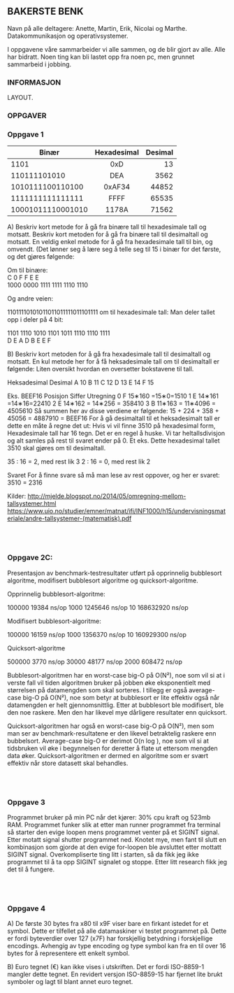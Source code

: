 

## BAKERSTE BENK
Navn på alle deltagere: Anette, Martin, Erik, Nicolai og Marthe.
Datakommunikasjon og operativsystemer.

I oppgavene våre sammarbeider vi alle sammen, og de blir gjort av alle. Alle har bidratt. Noen ting kan bli lastet opp fra noen pc, men grunnet sammarbeid i jobbing.


### INFORMASJON

LAYOUT.
 
### OPPGAVER

<h3>Oppgave 1</h3>

| Binær        | Hexadesimal           | Desimal  |
| ------------- |:-------------:| -----:|
| 1101      | 0xD | 13 |
| 110111101010      | DEA      |   3562  |
| 1010111100110100 | 0xAF34      |    44852  |
| 1111111111111111       | FFFF       |   65535 |
| 10001011110001010 | 1178A       |    71562 |

A)	 Beskriv kort metode for å gå fra binære tall til hexadesimale tall og motsatt. Beskriv kort metoden for å gå fra binære tall til desimaltall og motsatt.
En veldig enkel metode for å gå fra hexadesimale tall til bin, og omvendt. (Det lønner seg å lære seg å telle seg til 15 i binær for det første, og det gjøres følgende:

Om til binære:<br>
C   	0 		F		F		E		E<br>
1000	0000	1111	1111	1110	1110

Og andre veien:

11011110101011011011111011101111 om til hexadesimale tall:
Man deler tallet opp i deler på 4 bit:

1101	1110	1010	1101	1011	1110	1110	1111<br>
D	    E	    A	    D	    B	    E	    E	    F



B)	Beskriv kort metoden for å gå fra hexadesimale tall til desimaltall og motsatt.
En kul metode her for å få heksadesimale tall om til desimaltall er følgende:
Liten oversikt hvordan en oversetter bokstavene til tall.

Heksadesimal	Desimal
A			10
B			11
C			12
D			13
E			14
F			15

Eks. BEEF16 
Posisjon	Siffer	Utregning
0		F	15∗160 =15∗0=1510 
1		E	14∗161 =14∗16=22410
2		E	14∗162 = 14∗256 = 358410 
3		B	11∗163 = 11∗4096 = 4505610 
Så summen her av disse verdiene er følgende:
15 + 224 + 358 + 45056 = 4887910 = BEEF16 
For å gå desimaltall til et heksadesimalt tall er dette en måte å regne det ut:
Hvis vi vil finne 3510 på hexadesimal form, 
Hexadesimale tall har 16 tegn. Det er en regel å huske. Vi tar heltallsdivisjon og alt samles på rest til svaret ender på 0. Et eks. Dette hexadesimal tallet 3510 skal gjøres om til desimaltall. 

35 : 16 = 2, med rest lik 3
2 : 16 = 0, med rest lik 2

Svaret For å finne svare så må man lese av rest oppover, og her er svaret: 
3510 = 2316


Kilder:
http://mjelde.blogspot.no/2014/05/omregning-mellom-tallsystemer.html	
https://www.uio.no/studier/emner/matnat/ifi/INF1000/h15/undervisningsmateriale/andre-tallsystemer-(matematisk).pdf





<br><br>
<h3>Oppgave 2C:</h3>

Presentasjon av benchmark-testresultater utført på opprinnelig bubblesort algoritme, modifisert bubblesort algoritme og quicksort-algoritme.

Opprinnelig bubblesort-algoritme:

100000	     19384 ns/op
1000	   1245646 ns/op
10	 168632920 ns/op



Modifisert bubblesort-algoritme:

100000	     16159 ns/op
1000	   1356370 ns/op
10	 160929300 ns/op



Quicksort-algoritme

500000	      3770 ns/op
30000	     48177 ns/op
2000	    608472 ns/op



Bubblesort-algoritmen har en worst-case big-O på O(N²), noe som vil si at i verste fall vil tiden algoritmen bruker på jobben øke eksponentielt med størrelsen på datamengden som skal sorteres. 
I tillegg er også average-case big-O på O(N²), noe som betyr at bubblesort er lite effektiv også når datamengden er helt gjennomsnittlig. 
Etter at bubblesort ble modifisert, ble den noe raskere. Men den har likevel mye dårligere resultater enn quicksort. 


Quicksort-algoritmen har også en worst-case big-O på O(N²), men som man ser av benchmark-resultatene er den likevel betraktelig raskere enn bubbelsort. 
Average-case big-O er derimot O(n log ), noe som vil si at tidsbruken vil øke i begynnelsen for deretter å flate ut ettersom mengden data øker. Quicksort-algoritmen er dermed en algoritme som er svært effektiv når store datasett skal behandles.


<br><br>
<h3>Oppgave 3</h3>

Programmet bruker på min PC når det kjører: 30% cpu kraft og 523mb RAM.
Programmet funker slik at etter man runner programmet fra terminal så starter den evige loopen mens programmet venter på et SIGINT signal. Etter motatt signal shutter programmet ned.
Knotet mye, men fant til slutt en kombinasjon som gjorde at den evige for-loopen ble avsluttet etter mottatt SIGINT signal. Overkompliserte ting litt i starten, så da fikk jeg ikke programmet til å ta opp SIGINT signalet og stoppe. Etter litt research fikk jeg det til å fungere. 


<br><br>
<h3>Oppgave 4</h3>

A) De første 30 bytes fra x80 til x9F viser bare en firkant istedet for et symbol. Dette er tilfellet på alle
datamaskiner vi testet programmet på. Dette er fordi byteverdier over 127 (x7F) har forskjellig betydning
i forskjellige encodings. Avhengig av type encoding og type symbol kan fra en til over 16 bytes for å representere 
ett enkelt symbol. 

B) Euro tegnet (€) kan ikke vises i utskriften. Det er fordi ISO-8859-1 mangler dette tegnet. En revidert
versjon ISO-8859-15 har fjernet lite brukt symboler og lagt til blant annet euro tegnet.
